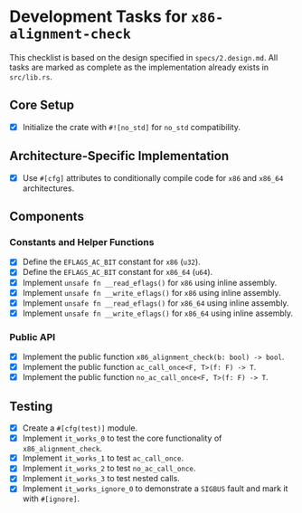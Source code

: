 # Development Tasks for `x86-alignment-check`

This checklist is based on the design specified in `specs/2.design.md`. All tasks are marked as complete as the implementation already exists in `src/lib.rs`.

## Core Setup

- [x] Initialize the crate with `#![no_std]` for `no_std` compatibility.

## Architecture-Specific Implementation

- [x] Use `#[cfg]` attributes to conditionally compile code for `x86` and `x86_64` architectures.

## Components

### Constants and Helper Functions

- [x] Define the `EFLAGS_AC_BIT` constant for `x86` (`u32`).
- [x] Define the `EFLAGS_AC_BIT` constant for `x86_64` (`u64`).
- [x] Implement `unsafe fn __read_eflags()` for `x86` using inline assembly.
- [x] Implement `unsafe fn __write_eflags()` for `x86` using inline assembly.
- [x] Implement `unsafe fn __read_eflags()` for `x86_64` using inline assembly.
- [x] Implement `unsafe fn __write_eflags()` for `x86_64` using inline assembly.

### Public API

- [x] Implement the public function `x86_alignment_check(b: bool) -> bool`.
- [x] Implement the public function `ac_call_once<F, T>(f: F) -> T`.
- [x] Implement the public function `no_ac_call_once<F, T>(f: F) -> T`.

## Testing

- [x] Create a `#[cfg(test)]` module.
- [x] Implement `it_works_0` to test the core functionality of `x86_alignment_check`.
- [x] Implement `it_works_1` to test `ac_call_once`.
- [x] Implement `it_works_2` to test `no_ac_call_once`.
- [x] Implement `it_works_3` to test nested calls.
- [x] Implement `it_works_ignore_0` to demonstrate a `SIGBUS` fault and mark it with `#[ignore]`.
